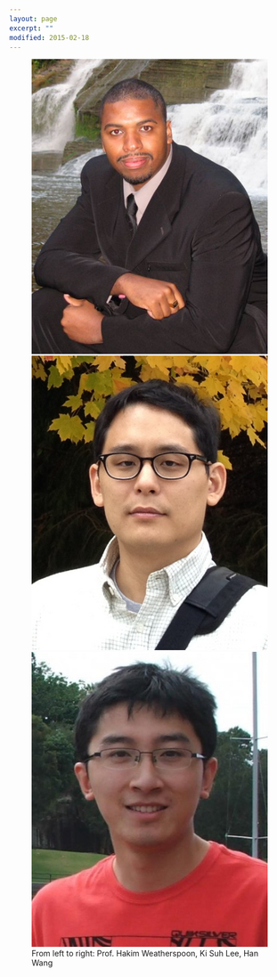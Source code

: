 ```yaml
---
layout: page
excerpt: ""
modified: 2015-02-18
---
```


<figure class="third">
<a href="http://www.cs.cornell.edu/~hweather"><img src="/images/hakim.jpg" alt="image"></a>
<a href="http://www.cs.cornell.edu/~kslee"><img src="/images/kisuh.jpg" alt="image"></a>
<a href="http://www.cs.cornell.edu/~hwang"><img src="/images/han.jpg" alt="image"></a>
<figcaption>From left to right: Prof. Hakim Weatherspoon, Ki Suh Lee, Han Wang<figcaption>
</figure>
